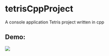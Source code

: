# tetrisCppProject
A console application Tetris project written in cpp
## Demo:
![](TetrisDemo.gif)
